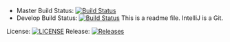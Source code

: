  - Master Build Status: [![Build Status](https://travis-ci.com/lewiskaye/napier-sem.svg?branch=master)](https://travis-ci.com/lewiskaye/napier-sem)
 - Develop Build Status: [![Build Status](https://travis-ci.com/lewiskaye/napier-sem.svg?branch=develop)](https://travis-ci.com/lewiskaye/napier-sem)
This is a readme file.  IntelliJ is a Git.

License: [![LICENSE](https://img.shields.io/github/license/lewiskaye/napier-sem.svg?style=flat-square)](https://github.com/<github-username>/sem/blob/master/LICENSE)
Release: [![Releases](https://img.shields.io/github/release/<github-username>/sem/all.svg?style=flat-square)](https://github.com/<github-username>/sem/releases)